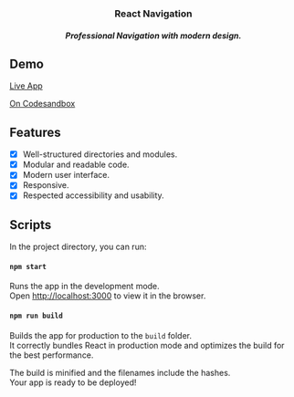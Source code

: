 <p align="center">
<h3 align="center">React Navigation</h3>
</p> 
<h5 align="center">Professional Navigation with modern design.</h5>

## Demo

[Live App](https://jiue8.csb.app/)

[On Codesandbox](https://codesandbox.io/s/menaialareact-navigation-jiue8)

## Features

- [x] Well-structured directories and modules.
- [x] Modular and readable code.
- [x] Modern user interface.
- [x] Responsive.
- [x] Respected accessibility and usability.

## Scripts

In the project directory, you can run:

#### `npm start`

Runs the app in the development mode.<br />
Open [http://localhost:3000](http://localhost:3000) to view it in the browser.

#### `npm run build`

Builds the app for production to the `build` folder.<br />
It correctly bundles React in production mode and optimizes the build for the best performance.

The build is minified and the filenames include the hashes.<br />
Your app is ready to be deployed!
